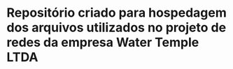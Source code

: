 # Repositório criado para hospedagem dos arquivos utilizados no projeto de redes da empresa Water Temple LTDA
